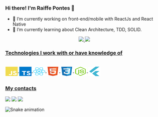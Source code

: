 ### Hi there! I'm Raiffe Pontes 👋

- 🔭 I’m currently working on front-end/mobile with ReactJs and React Native
- 🌱 I’m currently learning about Clean Architecture, TDD, SOLID.

<div align="center">
  <a href="https://github.com/Raiffep">
  <img height="180em" 
       src="https://github-readme-stats.vercel.app/api?username=Raiffep&show_icons=true&theme=dracula&include_all_commits=true&count_private=true"/>
  <img height="180em" src="https://github-readme-stats.vercel.app/api/top-langs/?username=Raiffep&layout=compact&langs_count=7&theme=dracula"/>
</div>

###  Technologies I work with or have knowledge of
  
  <div style="display: inline_block"><br>
    <img align="center" alt="Raiffe-Js" height="30" width="40" src="https://raw.githubusercontent.com/devicons/devicon/master/icons/javascript/javascript-plain.svg">
    <img align="center" alt="Raiffe-Ts" height="30" width="40" src="https://raw.githubusercontent.com/devicons/devicon/master/icons/typescript/typescript-plain.svg">
    <img align="center" alt="Raiffe-React" height="30" width="40" src="https://raw.githubusercontent.com/devicons/devicon/master/icons/react/react-original.svg">
    <img align="center" alt="Raiffe-HTML" height="30" width="40" src="https://raw.githubusercontent.com/devicons/devicon/master/icons/html5/html5-original.svg">
    <img align="center" alt="Raiffe-CSS" height="30" width="40" src="https://raw.githubusercontent.com/devicons/devicon/master/icons/css3/css3-original.svg">
    <img align="center" alt="Raiffe-Node" height="30" width="40" src="https://raw.githubusercontent.com/devicons/devicon/master/icons/nodejs/nodejs-plain.svg">
    <img align="center" alt="Raiffe-Flutter" height="30" width="40" src="https://raw.githubusercontent.com/devicons/devicon/master/icons/flutter/flutter-plain.svg">
</div>
  
##

### My contacts

<div> 
 <a href="https://www.discordapp.com/users/Raiffe Pontes#4169" target="_blank"><img src="https://img.shields.io/badge/Discord-7289DA?style=for-the-badge&logo=discord&logoColor=white" target="_blank"></a> 
  <a href = "mailto:raiffe.dev@gmail.com"><img src="https://img.shields.io/badge/-Gmail-%23333?style=for-the-badge&logo=gmail&logoColor=white" target="_blank"></a>
  <a href="https://www.linkedin.com/in/raiffe-pontes" target="_blank"><img src="https://img.shields.io/badge/-LinkedIn-%230077B5?style=for-the-badge&logo=linkedin&logoColor=white" target="_blank"></a> 
</div>
  
![Snake animation](https://github.com/Raiffep/Raiffep/blob/output/github-contribution-grid-snake.svg)
  
